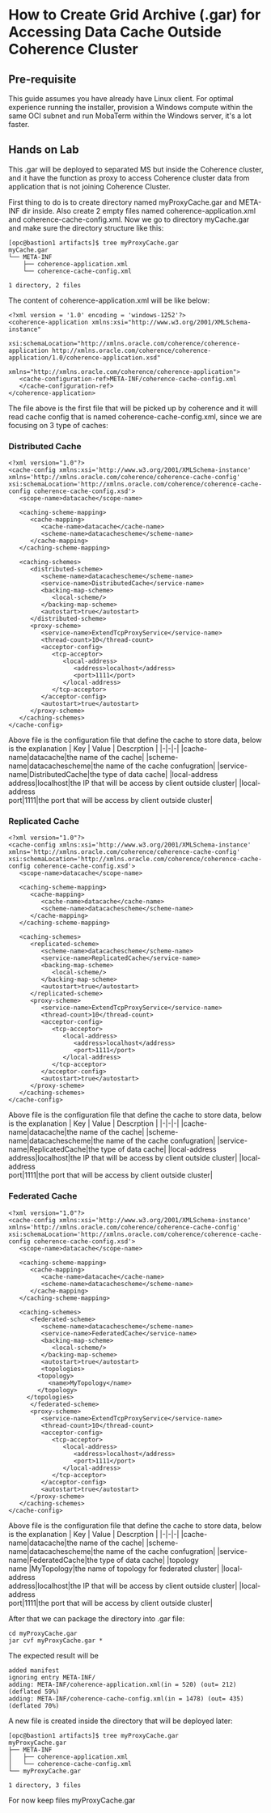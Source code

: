 # How to Create Grid Archive (.gar) for Accessing Data Cache Outside Coherence Cluster

## Pre-requisite

This guide assumes you have already have Linux client. For optimal experience running the installer, provision a Windows compute within the same OCI subnet and run MobaTerm within the Windows server, it's a lot faster.

## Hands on Lab

This .gar will be deployed to separated MS but inside the Coherence cluster, and it have the function as proxy to access Coherence cluster data from application that is not joining Coherence Cluster.

First thing to do is to create directory named myProxyCache.gar and META-INF dir inside. Also create 2 empty files named coherence-application.xml and coherence-cache-config.xml. Now we go to directory myCache.gar and make sure the directory structure like this:
```
[opc@bastion1 artifacts]$ tree myProxyCache.gar
myCache.gar
└── META-INF
    ├── coherence-application.xml
    └── coherence-cache-config.xml

1 directory, 2 files
```
The content of coherence-application.xml will be like below:
```
<?xml version = '1.0' encoding = 'windows-1252'?>
<coherence-application xmlns:xsi="http://www.w3.org/2001/XMLSchema-instance"
                       xsi:schemaLocation="http://xmlns.oracle.com/coherence/coherence-application http://xmlns.oracle.com/coherence/coherence-application/1.0/coherence-application.xsd"
                       xmlns="http://xmlns.oracle.com/coherence/coherence-application">
   <cache-configuration-ref>META-INF/coherence-cache-config.xml
   </cache-configuration-ref>
</coherence-application>
```
The file above is the first file that will be picked up by coherence and it will read cache config that is named coherence-cache-config.xml, since we are focusing on 3 type of caches:

### Distributed Cache
```
<?xml version="1.0"?>
<cache-config xmlns:xsi='http://www.w3.org/2001/XMLSchema-instance' xmlns='http://xmlns.oracle.com/coherence/coherence-cache-config' xsi:schemaLocation='http://xmlns.oracle.com/coherence/coherence-cache-config coherence-cache-config.xsd'>
   <scope-name>datacache</scope-name>

   <caching-scheme-mapping>
      <cache-mapping>
         <cache-name>datacache</cache-name>
         <scheme-name>datacachescheme</scheme-name>
      </cache-mapping>
   </caching-scheme-mapping>

   <caching-schemes>
      <distributed-scheme>
         <scheme-name>datacachescheme</scheme-name>
         <service-name>DistributedCache</service-name>
         <backing-map-scheme>
            <local-scheme/>
         </backing-map-scheme>
         <autostart>true</autostart>
      </distributed-scheme>
      <proxy-scheme>	  
         <service-name>ExtendTcpProxyService</service-name>
         <thread-count>10</thread-count>
         <acceptor-config>
            <tcp-acceptor>
               <local-address>
                  <address>localhost</address>
                  <port>1111</port>
               </local-address>
            </tcp-acceptor>
         </acceptor-config>
         <autostart>true</autostart>
      </proxy-scheme>
   </caching-schemes>
</cache-config>
```
Above file is the configuration file that define the cache to store data, below is the explanation
| Key | Value | Descrption |
|-|-|-|
|cache-name|datacache|the name of the cache|
|scheme-name|datacachescheme|the name of the cache confugration|
|service-name|DistributedCache|the type of data cache|
|local-address<br>address|localhost|the IP that will be access by client outside cluster|
|local-address<br>port|1111|the port that will be access by client outside cluster|

### Replicated Cache
```
<?xml version="1.0"?>
<cache-config xmlns:xsi='http://www.w3.org/2001/XMLSchema-instance' xmlns='http://xmlns.oracle.com/coherence/coherence-cache-config' xsi:schemaLocation='http://xmlns.oracle.com/coherence/coherence-cache-config coherence-cache-config.xsd'>
   <scope-name>datacache</scope-name>

   <caching-scheme-mapping>
      <cache-mapping>
         <cache-name>datacache</cache-name>
         <scheme-name>datacachescheme</scheme-name>
      </cache-mapping>
   </caching-scheme-mapping>

   <caching-schemes>
      <replicated-scheme>
         <scheme-name>datacachescheme</scheme-name>
         <service-name>ReplicatedCache</service-name>
         <backing-map-scheme>
            <local-scheme/>
         </backing-map-scheme>
         <autostart>true</autostart>
      </replicated-scheme>
      <proxy-scheme>	  
         <service-name>ExtendTcpProxyService</service-name>
         <thread-count>10</thread-count>
         <acceptor-config>
            <tcp-acceptor>
               <local-address>
                  <address>localhost</address>
                  <port>1111</port>
               </local-address>
            </tcp-acceptor>
         </acceptor-config>
         <autostart>true</autostart>
      </proxy-scheme>
   </caching-schemes>
</cache-config>
```
Above file is the configuration file that define the cache to store data, below is the explanation
| Key | Value | Descrption |
|-|-|-|
|cache-name|datacache|the name of the cache|
|scheme-name|datacachescheme|the name of the cache confugration|
|service-name|ReplicatedCache|the type of data cache|
|local-address<br>address|localhost|the IP that will be access by client outside cluster|
|local-address<br>port|1111|the port that will be access by client outside cluster|

### Federated Cache
```
<?xml version="1.0"?>
<cache-config xmlns:xsi='http://www.w3.org/2001/XMLSchema-instance' xmlns='http://xmlns.oracle.com/coherence/coherence-cache-config' xsi:schemaLocation='http://xmlns.oracle.com/coherence/coherence-cache-config coherence-cache-config.xsd'>
   <scope-name>datacache</scope-name>

   <caching-scheme-mapping>
      <cache-mapping>
         <cache-name>datacache</cache-name>
         <scheme-name>datacachescheme</scheme-name>
      </cache-mapping>
   </caching-scheme-mapping>

   <caching-schemes>
      <federated-scheme>
         <scheme-name>datacachescheme</scheme-name>
         <service-name>FederatedCache</service-name>
         <backing-map-scheme>
            <local-scheme/>
         </backing-map-scheme>
         <autostart>true</autostart>
         <topologies>
	    <topology>
	       <name>MyTopology</name>
	    </topology>
	 </topologies>
      </federated-scheme>
      <proxy-scheme>	  
         <service-name>ExtendTcpProxyService</service-name>
         <thread-count>10</thread-count>
         <acceptor-config>
            <tcp-acceptor>
               <local-address>
                  <address>localhost</address>
                  <port>1111</port>
               </local-address>
            </tcp-acceptor>
         </acceptor-config>
         <autostart>true</autostart>
      </proxy-scheme>
   </caching-schemes>
</cache-config>
```
Above file is the configuration file that define the cache to store data, below is the explanation
| Key | Value | Descrption |
|-|-|-|
|cache-name|datacache|the name of the cache|
|scheme-name|datacachescheme|the name of the cache confugration|
|service-name|FederatedCache|the type of data cache|
|topology<br>name |MyTopology|the name of topology for federated cluster|
|local-address<br>address|localhost|the IP that will be access by client outside cluster|
|local-address<br>port|1111|the port that will be access by client outside cluster|

After that we can package the directory into .gar file:
```
cd myProxyCache.gar
jar cvf myProxyCache.gar *
```
The expected result will be
```
added manifest
ignoring entry META-INF/
adding: META-INF/coherence-application.xml(in = 520) (out= 212)(deflated 59%)
adding: META-INF/coherence-cache-config.xml(in = 1478) (out= 435)(deflated 70%)
```
A new file is created inside the directory that will be deployed later:
```
[opc@bastion1 artifacts]$ tree myProxyCache.gar
myProxyCache.gar
├── META-INF
│   ├── coherence-application.xml
│   └── coherence-cache-config.xml
└── myProxyCache.gar

1 directory, 3 files
```
For now keep files myProxyCache.gar
